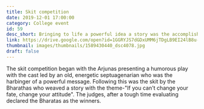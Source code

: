 ```yaml
---
title: Skit competition
date: 2019-12-01 17:00:00
category: College event
id: 59
desc_short: Bringing to life a powerful idea a story was the accomplishment of the Annual Skit competition where the two houses gave the audience powerful messages to ruminate on. 
link: https://drive.google.com/open?id=1GGRYJS7dGDxUMM6jTDgLB9EI24lB8u-J
thumbnail: images/thumbnails/1589430440_dsc4078.jpg
draft: false
---
```


The skit competition began with the Arjunas presenting a humorous play with the cast led by an old, energetic septuagenarian who was the harbinger of a powerful message. Following this was the skit by the Bharathas who weaved a story with the theme-"If you can't change your fate, change your attitude". The judges, after a tough time evaluating declared the Bharatas as the winners. 